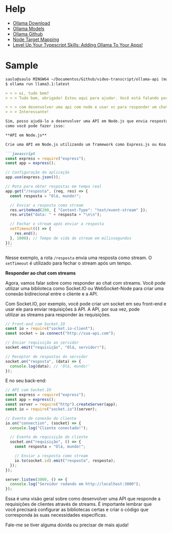 # Help

- [Ollama Download](https://ollama.com/download)
- [Ollama Models](https://ollama.com/library)
- [Ollama Github](https://github.com/ollama/ollama)
- [Node Target Mapping](https://github.com/microsoft/TypeScript/wiki/Node-Target-Mapping)
- [Level Up Your Typescript Skills: Adding Ollama To Your Apps!](https://youtu.be/kaK3ye8rczA?list=TLPQMTAwODIwMjRH3DorwNt84Q)

# Sample

````md
saulo@saulo MINGW64 ~/Documentos/Github/video-transcript/ollama-api (master)
$ ollama run llama3.1:latest

> > > oi, tudo bem?
> > > Tudo bem, obrigado! Estou aqui para ajudar. Você está falando português? Quer conversar sobre algo específico ou apenas falar um pouco?

> > > com desenvolver uma api com node e usar vc para responder um chat com stream?
> > > Interessante!

Sim, posso ajudá-lo a desenvolver uma API em Node.js que envia respostas em tempo real através de streams. Aqui vai uma ideia geral sobre  
como você pode fazer isso:

**API em Node.js**

Crie uma API em Node.js utilizando um framework como Express.js ou Koa.js. Vamos utilizar o Express.js aqui.

```javascript
const express = require("express");
const app = express();

// Configuração da aplicação
app.use(express.json());

// Rota para obter respostas em tempo real
app.get("/resposta", (req, res) => {
  const resposta = "Olá, mundo!";

  // Enviar a resposta como stream
  res.writeHead(200, { "Content-Type": "text/event-stream" });
  res.write("data: " + resposta + "\n\n");

  // Fechar o stream após enviar a resposta
  setTimeout(() => {
    res.end();
  }, 1000); // Tempo de vida do stream em milissegundos
});
```
````

Nesse exemplo, a rota `/resposta` envia uma resposta como stream. O `setTimeout` é utilizado para fechar o stream após um tempo.

**Responder ao chat com streams**

Agora, vamos falar sobre como responder ao chat com streams. Você pode utilizar uma biblioteca como Socket.IO ou WebSocket-Node para
criar uma conexão bidirecional entre o cliente e a API.

Com Socket.IO, por exemplo, você pode criar um socket em seu front-end e usar ele para enviar requisições à API. A API, por sua vez, pode  
utilizar as streams para responder às requisições.

```javascript
// Front-end com Socket.IO
const io = require("socket.io-client");
const socket = io.connect("http://sua-api.com");

// Enviar requisição ao servidor
socket.emit("requisição", "Olá, servidor!");

// Receptor de respostas do servidor
socket.on("resposta", (data) => {
  console.log(data); // 'Olá, mundo!'
});
```

E no seu back-end:

```javascript
// API com Socket.IO
const express = require("express");
const app = express();
const server = require("http").createServer(app);
const io = require("socket.io")(server);

// Evento de conexão do cliente
io.on("connection", (socket) => {
  console.log("Cliente conectado!");

  // Evento de requisição do cliente
  socket.on("requisição", () => {
    const resposta = "Olá, mundo!";

    // Enviar a resposta como stream
    io.to(socket.id).emit("resposta", resposta);
  });
});

server.listen(3000, () => {
  console.log("Servidor rodando em http://localhost:3000");
});
```

Essa é uma visão geral sobre como desenvolver uma API que responde a requisições de clientes através de streams. É importante lembrar que  
você precisará configurar as bibliotecas certas e criar o código que corresponda às suas necessidades específicas.

Fale-me se tiver alguma dúvida ou precisar de mais ajuda!

```

```
